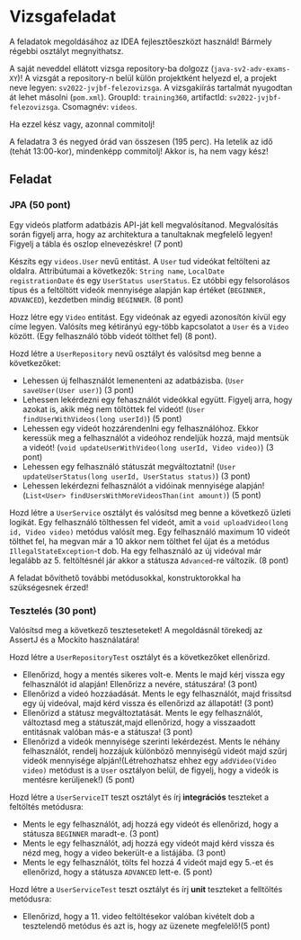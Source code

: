 # Vizsgafeladat

A feladatok megoldásához az IDEA fejlesztőeszközt használd!
Bármely régebbi osztályt megnyithatsz.

A saját neveddel ellátott vizsga repository-ba dolgozz (`java-sv2-adv-exams-XY`)!
A vizsgát a repository-n belül külön projektként helyezd el,
a projekt neve legyen: `sv2022-jvjbf-felezovizsga`.
A vizsgakiírás tartalmát nyugodtan át lehet másolni (`pom.xml`).
GroupId: `training360`, artifactId: `sv2022-jvjbf-felezovizsga`. Csomagnév: `videos`.

Ha ezzel kész vagy, azonnal commitolj!

A feladatra 3 és negyed órád van összesen (195 perc). Ha letelik az idő (tehát 13:00-kor), mindenképp commitolj! Akkor is, ha nem vagy kész!

## Feladat

### JPA (50 pont)
Egy videós platform adatbázis API-ját kell megvalósítanod. Megvalósítás során figyelj arra, hogy az architektura a tanultaknak megfelelő legyen! Figyelj a tábla és oszlop elnevezéskre! (7 pont)<br>

Készíts egy `videos.User` nevű entitást. A `User` tud videókat feltölteni az oldalra.
Attribútumai a következők: `String name`, `LocalDate registrationDate` és egy `UserStatus userStatus`. Ez utóbbi egy felsorolásos típus
és a feltöltött videók mennyisége alapján kap értéket (`BEGINNER, ADVANCED`), kezdetben mindig `BEGINNER`. (8 pont)<br>

Hozz létre egy `Video` entitást. Egy videónak az egyedi azonosítón kívül egy címe legyen. Valósíts meg kétirányú egy-több kapcsolatot a `User`
és a `Video` között. (Egy felhasználó több videót tölthet fel) (8 pont).

Hozd létre a `UserRepository` nevű osztályt és valósítsd meg benne a következőket:
* Lehessen új felhasználót lemenenteni az adatbázisba. (`User saveUser(User user)`) (3 pont)
* Lehessen lekérdezni egy fehasználót videókkal együtt. Figyelj arra, hogy azokat is, akik még nem töltöttek fel videót! (`User findUserWithVideos(long userId)`) (5 pont)
* Lehessen egy videót hozzárendenlni egy felhasználóhoz. Ekkor keressük meg a felhasználót a videóhoz rendeljük hozzá, majd mentsük a videót! (`void updateUserWithVideo(long userId, Video video)`) (3 pont)
* Lehessen egy felhasználó státuszát megváltoztatni! (`User updateUserStatus(long userId, UserStatus status)`) (3 pont)
* Lehessen lekérdezni felhasználót a vidóinak mennyisége alapján! (`List<User> findUsersWithMoreVideosThan(int amount)`) (5 pont)

Hozd létre a `UserService` osztályt és valósítsd meg benne a következő üzleti logikát. Egy felhasználó tölthessen fel videót, amit a `void uploadVideo(long id, Video video)` metódus valósít meg.
Egy felhasználó maximum 10 videót tölthet fel, ha megvan már a 10 akkor nem tölthet fel újat és a metódus `IllegalStateException`-t dob. Ha egy felhasználó az új videóval már legalább az 5. feltöltésnél jár
akkor a státusza `Advanced`-re változik. (8 pont) <br>


A feladat bővíthető további metódusokkal, konstruktorokkal ha szükségesnek érzed!

### Tesztelés (30 pont)
Valósítsd meg a következő teszteseteket! A megoldásnál törekedj az AssertJ és a Mockito használatára!<br>

Hozd létre a `UserRepositoryTest` osztályt és a következőket ellenőrizd.

* Ellenőrizd, hogy a mentés sikeres volt-e. Ments le majd kérj vissza egy felhasználót id alapján!
  Ellenőrizz a nevére, státuszára! (3 pont)
* Ellenőrizd a videó hozzáadását. Ments le egy felhasználót, majd frissítsd egy új videóval, majd kérd vissza és ellenőrizd az állapotát! (3 pont)
* Ellenőrizd a státusz megváltoztatását. Ments le egy felhasználót, változtasd meg a státuszát,majd ellenőrizd, hogy a visszaadott entitásnak valóban más-e a státusza! (3 pont)
* Ellenőrizd a videók mennyisége szerinti lekérdezést. Ments le néhány felhasználót, rendelj hozzájuk különböző mennyiségű videót majd szűrj videók mennyisége alpján!(Létrehozhatsz ehhez egy `addVideo(Video video)` metódust is a `User` osztályon belül, de figyelj, hogy a videók is mentésre kerüljenek!) (5 pont)

Hozd létre a `UserServiceIT` teszt osztályt és írj __integrációs__ teszteket a feltöltés metódusra:

* Ments le egy felhasználót, adj hozzá egy videót és ellenőrizd, hogy a státusza `BEGINNER` maradt-e. (3 pont)
* Ments le egy felhasználót, adj hozzá egy videót majd kérd vissza és nézd meg, hogy a video bekerült-e a listájába.  (3 pont)
* Ments le egy felhasználót, tölts fel hozzá 4 videót majd egy 5.-et és ellenőrizd, hogy a státusza `ADVANCED` lett-e. (5 pont)

Hozd létre a `UserServiceTest` teszt osztályt és írj __unit__ teszteket a felltöltés metódusra:

* Ellenőrizd, hogy a 11. video feltöltésekor valóban kivételt dob a tesztelendő metódus és azt is, hogy az üzenete megfelelő!(5 pont)